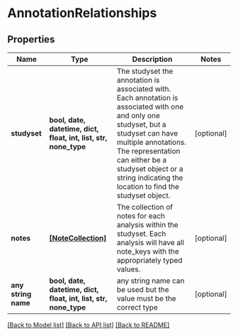 # AnnotationRelationships


## Properties
Name | Type | Description | Notes
------------ | ------------- | ------------- | -------------
**studyset** | **bool, date, datetime, dict, float, int, list, str, none_type** | The studyset the annotation is associated with. Each annotation is associated with one and only one studyset, but a studyset can have multiple annotations. The representation can either be a studyset object or a string indicating the location to find the studyset object. | [optional] 
**notes** | [**[NoteCollection]**](NoteCollection.md) | The collection of notes for each analysis within the studyset. Each analysis will have all note_keys with the appropriately typed values. | [optional] 
**any string name** | **bool, date, datetime, dict, float, int, list, str, none_type** | any string name can be used but the value must be the correct type | [optional]

[[Back to Model list]](../README.md#documentation-for-models) [[Back to API list]](../README.md#documentation-for-api-endpoints) [[Back to README]](../README.md)


